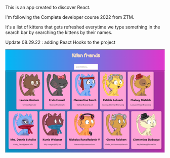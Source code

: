 This is an app created to discover React.

I'm following the Complete developer course 2022 from ZTM.

It's a list of kittens that gets refreshed everytime we type something in the search bar by searching the kittens by their names.


Update 08.29.22 :
adding React Hooks to the project




![kittens](public/kittens.png)

